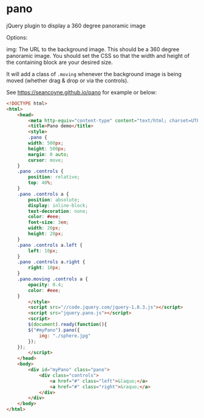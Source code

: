 pano
====

jQuery plugin to display a 360 degree panoramic image

Options:

img: The URL to the background image.  This should be a 360 degree panoramic image.  You should set the CSS so that the width and height of the containing block are your desired size.

It will add a class of `.moving` whenever the background image is being moved (whether drag & drop or via the controls).

See https://seancoyne.github.io/pano for example or below:

```html
<!DOCTYPE html>
<html>
	<head>
		<meta http-equiv="content-type" content="text/html; charset=UTF-8">
		<title>Pano demo</title>  
		<style>
		.pano {
        width: 500px;
        height: 500px;
        margin: 0 auto;
        cursor: move;
    }
    .pano .controls {
    	position: relative;
    	top: 40%;
    }
    .pano .controls a {
    	position: absolute;
    	display: inline-block;
    	text-decoration: none;
    	color: #eee;
    	font-size: 3em;
    	width: 20px;
    	height: 20px;
    }
    .pano .controls a.left {
    	left: 10px;
    }
    .pano .controls a.right {
    	right: 10px;
    }
    .pano.moving .controls a {
    	opacity: 0.4;
    	color: #eee;
    }
		</style>
		<script src="//code.jquery.com/jquery-1.8.3.js"></script>
		<script src="jquery.pano.js"></script>
		<script>
		$(document).ready(function(){
    	$("#myPano").pano({
    		img: "./sphere.jpg"
    	});
    });
		</script>
	</head>
	<body>
		<div id="myPano" class="pano">
			<div class="controls">
				<a href="#" class="left">&laquo;</a>
				<a href="#" class="right">&raquo;</a>
			</div>
		</div>
	</body>
</html>
```
